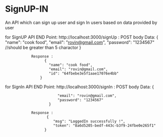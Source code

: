 # SignUP-IN
An API which can sign up user and sign In users based on data provided by user

for SignUP 
API END Point: http://localhost:3000/signUp : POST
              body Data: {
                            "name": "cook food",
                            "email": "rovin@gmail.com",
                            "password": "1234567"   //should be greater than 5 charactor
                        }

                Response : 
                      {
                        "name": "cook food",
                        "email": "rovin@gmail.com",
                        "id": "64fbebe3e5f1aae17076e4bb"
                    }


for SignIn
API END Point: http://localhost:3000/signIn : POST
              body Data: {
                            
                            "email": "rovin@gmail.com",
                            "password": "1234567"  
                        }

                Response : 
                       {
                          "msg": "LoggedIn successfully !",
                          "token": "8a6d5205-bedf-443c-b3f9-24fbe0e265f1"
                      }
                    


                

